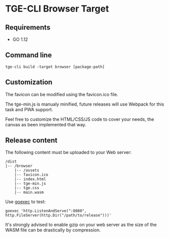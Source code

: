 # TGE-CLI Browser Target 
## Requirements
 * GO 1.12

## Command line
```shell
tge-cli build -target browser [package-path]
```

## Customization
The favicon can be modified using the favicon.ico file.

The tge-min.js is manualy minified, future releases will use Webpack for this task and PWA support.

Feel free to customize the HTML/CSS/JS code to cover your needs, the canvas as been implemented that way.

## Release content
The following content must be uploaded to your Web server:

```
/dist
|-- /browser
    |-- /assets
    |-- favicon.ico
    |-- index.html
    |-- tge-min.js
    |-- tge.css
    |-- main.wasm
```

Use [goexec](https://github.com/shurcooL/goexec) to test:
```shell
goexec 'http.ListenAndServe(":8080", http.FileServer(http.Dir("/path/to/release")))'
```

It's strongly advised to enable gzip on your web server as the size of the WASM file can be drastically by compression. 